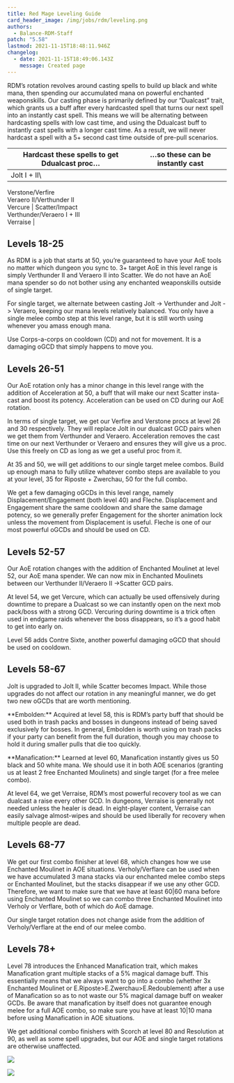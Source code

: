 ```yaml
---
title: Red Mage Leveling Guide
card_header_image: /img/jobs/rdm/leveling.png
authors:
  - Balance-RDM-Staff
patch: "5.58"
lastmod: 2021-11-15T18:48:11.946Z
changelog:
  - date: 2021-11-15T18:49:06.143Z
    message: Created page
---
```

RDM’s rotation revolves around casting spells to build up black and white mana, then spending our accumulated mana on powerful enchanted weaponskills. Our casting phase is primarily defined by our “Dualcast” trait, which grants us a buff after every hardcasted spell that turns our next spell into an instantly cast spell. This means we will be alternating between hardcasting spells with low cast time, and using the Ddualcast buff to instantly cast spells with a longer cast time. As a result, we will never hardcast a spell with a 5+ second cast time outside of pre-pull scenarios.

| Hardcast these spells to get Ddualcast proc…                     | …so these can be instantly cast                      |
| ---------------------------------------------------------------- | ---------------------------------------------------- |
| Jolt I + II\
Verstone/Verfire\
Veraero II/Verthunder II\
Vercure | Scatter/Impact\
Verthunder/Veraero I + III\
Verraise |

## Levels 18-25

As RDM is a job that starts at 50, you’re guaranteed to have your AoE tools no matter which dungeon you sync to. 3+ target AoE in this level range is simply Verthunder II and Veraero II into Scatter. We do not have an AoE mana spender so do not bother using any enchanted weaponskills outside of single target.

For single target, we alternate between casting Jolt -> Verthunder and Jolt -> Veraero, keeping our mana levels relatively balanced. You only have a single melee combo step at this level range, but it is still worth using whenever you amass enough mana.

Use Corps-a-corps on cooldown (CD) and not for movement. It is a damaging oGCD that simply happens to move you.

## Levels 26-51

Our AoE rotation only has a minor change in this level range with the addition of Acceleration at 50, a buff that will make our next Scatter insta-cast and boost its potency. Acceleration can be used on CD during our AoE rotation.

In terms of single target, we get our Verfire and Verstone procs at level 26 and 30 respectively. They will replace Jolt in our dualcast GCD pairs when we get them from Verthunder and Veraero. Acceleration removes the cast time on our next Verthunder or Veraero and ensures they will give us a proc. Use this freely on CD as long as we get a useful proc from it.

At 35 and 50, we will get additions to our single target melee combos. Build up enough mana to fully utilize whatever combo steps are available to you at your level, 35 for Riposte + Zwerchau, 50 for the full combo. 

We get a few damaging oGCDs in this level range, namely Displacement/Engagement (both level 40) and Fleche. Displacement and Engagement share the same cooldown and share the same damage potency, so we generally prefer Engagement for the shorter animation lock unless the movement from Displacement is useful. Fleche is one of our most powerful oGCDs and should be used on CD. 

## Levels 52-57

Our AoE rotation changes with the addition of Enchanted Moulinet at level 52, our AoE mana spender. We can now mix in Enchanted Moulinets between our Verthunder II/Veraero II ->Scatter GCD pairs. 

At level 54, we get Vercure, which can actually be used offensively during downtime to prepare a Dualcast so we can instantly open on the next mob pack/boss with a strong GCD. Vercuring during downtime is a trick often used in endgame raids whenever the boss disappears, so it’s a good habit to get into early on.

Level 56 adds Contre Sixte, another powerful damaging oGCD that should be used on cooldown.

## Levels 58-67

Jolt is upgraded to Jolt II, while Scatter becomes Impact. While those upgrades do not affect our rotation in any meaningful manner, we do get two new oGCDs that are worth mentioning.

\*\*Embolden:\*\* Acquired at level 58, this is RDM’s party buff that should be used both in trash packs and bosses in dungeons instead of being saved exclusively for bosses. In general, Embolden is worth using on trash packs if your party can benefit from the full duration, though you may choose to hold it during smaller pulls that die too quickly. 

\*\*Manafication:\*\* Learned at level 60, Manafication instantly gives us 50 black and 50 white mana. We should use it in both AOE scenarios (granting us at least 2 free Enchanted Moulinets) and single target (for a free melee combo).

At level 64, we get Verraise, RDM’s most powerful recovery tool as we can dualcast a raise every other GCD. In dungeons, Verraise is generally not needed unless the healer is dead. In eight-player content, Verraise can easily salvage almost-wipes and should be used liberally for recovery when multiple people are dead. 

## Levels 68-77

We get our first combo finisher at level 68, which changes how we use Enchanted Moulinet in AOE situations. Verholy/Verflare can be used when we have accumulated 3 mana stacks via our enchanted melee combo steps or Enchanted Moulinet, but the stacks disappear if we use any other GCD. Therefore, we want to make sure that we have at least 60|60 mana before using Enchanted Moulinet so we can combo three Enchanted Moulinet into Verholy or Verflare, both of which do AoE damage. 

Our single target rotation does not change aside from the addition of Verholy/Verflare at the end of our melee combo. 

## Levels 78+

Level 78 introduces the Enhanced Manafication trait, which makes Manafication grant multiple stacks of a 5% magical damage buff. This essentially means that we always want to go into a combo (whether 3x Enchanted Moulinet or E.Riposte>E.Zwerchau>E.Redoublement) after a use of Manafication so as to not waste our 5% magical damage buff on weaker GCDs. Be aware that manafication by itself does not guarantee enough melee for a full AOE combo, so make sure you have at least 10|10 mana before using Manafication in AOE situations. 

We get additional combo finishers with Scorch at level 80 and Resolution at 90, as well as some spell upgrades, but our AOE and single target rotations are otherwise unaffected. 

![](https://lh6.googleusercontent.com/7Fr4WjakH5EJlC4wtbda_xJo68GBhhJsMHfjpH7HipVaq-vgOXLi5R0WGaNEaa_hG_qpfJWlJ9fzsPBzACZOmOE7EBkJZzQfk3n2Yrf0hNs0BsIm034CcTR2vjmgRsHLNbuLlEre)

![](https://lh3.googleusercontent.com/OJhkvYWUBPmO5ZSYXOk36JCtsVyzoXKKoNXf29FanhXhJL1iGlToowadUpF64F-BoHo_SnLqfFXlbBkikxW0kgwKNPeh2HYbFE2RiNzPqybqXdFHDs6xa_ycmwALMc3EXPHS349J)